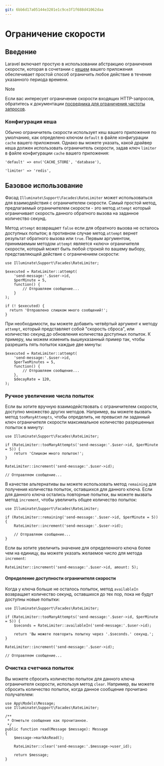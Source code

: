 ```yaml
---
git: 6bb6d17a05144e3201e1c9ce3f1f688d41062daa
---
```


# Ограничение скорости

<a name="introduction"></a>
## Введение

Laravel включает простую в использовании абстракцию ограничения скорости, которая в сочетании с [кешем](/docs/{{version}}/cache) вашего приложения обеспечивает простой способ ограничить любое действие в течение указанного периода времени.

> [!NOTE]
>  Если вас интересует ограничение скорости входящих HTTP-запросов, обратитесь к документации [посредника для ограничения частоты запросов](/docs/{{version}}/routing#rate-limiting).

<a name="cache-configuration"></a>
### Конфигурация кеша

Обычно ограничитель скорости использует кеш вашего приложения по умолчанию, как определено ключом `default` в файле конфигурации `cache` вашего приложения. Однако вы можете указать, какой драйвер кеша должен использовать ограничитель скорости, задав ключ `limiter` в файле конфигурации `cache` вашего приложения:

    'default' => env('CACHE_STORE', 'database'),

    'limiter' => 'redis',

<a name="basic-usage"></a>
## Базовое использование

Фасад `Illuminate\Support\Facades\RateLimiter` может использоваться для взаимодействия с ограничителем скорости. Самый простой метод, предлагаемый ограничителем скорости - это метод `attempt` который ограничивает скорость данного обратного вызова на заданное количество секунд.

Метод `attempt` возвращает `false` если для обратного вызова не осталось доступных попыток; в противном случае метод `attempt` вернет результат обратного вызова или `true`. Первым аргументом, принимаемым методом `attempt` является «ключ» ограничителя скорости, который может быть любой строкой по вашему выбору, представляющей действие с ограничением скорости:

    use Illuminate\Support\Facades\RateLimiter;

    $executed = RateLimiter::attempt(
        'send-message:'.$user->id,
        $perMinute = 5,
        function() {
            // Отправляем сообщение...
        }
    );

    if (! $executed) {
      return 'Отправлено слишком много сообщений!';
    }

При необходимости, вы можете добавить четвёртый аргумент к методу `attempt`, который представляет собой "скорость сброса", или количество секунд до обновления количества доступных попыток. К примеру, мы можем изменить вышеуказанный пример так, чтобы разрешить пять попыток каждые две минуты:

    $executed = RateLimiter::attempt(
        'send-message:'.$user->id,
        $perTwoMinutes = 5,
        function() {
            // Отправляем сообщение...
        },
        $decayRate = 120,
    );

<a name="manually-incrementing-attempts"></a>
### Ручное увеличение числа попыток

Если вы хотите вручную взаимодействовать с ограничителем скорости, доступно множество других методов. Например, вы можете вызвать метод `tooManyAttempts`, чтобы определить, не превысил ли заданный ключ ограничителя скорости максимальное количество разрешенных попыток в минуту:

    use Illuminate\Support\Facades\RateLimiter;

    if (RateLimiter::tooManyAttempts('send-message:'.$user->id, $perMinute = 5)) {
        return 'Слишком много попыток!';
    }

    RateLimiter::increment('send-message:'.$user->id);

    // Отправляем сообщение...

В качестве альтернативы вы можете использовать метод `remaining` для получения количества попыток, оставшихся для данного ключа. Если для данного ключа остались повторные попытки, вы можете вызвать метод `increment`, чтобы увеличить общее количество попыток:

    use Illuminate\Support\Facades\RateLimiter;

    if (RateLimiter::remaining('send-message:'.$user->id, $perMinute = 5)) {
        RateLimiter::increment('send-message:'.$user->id);

        // Отправляем сообщение...
    }

Если вы хотите увеличить значение для определенного ключа более чем на единицу, вы можете указать желаемое число для метода `increment`:

    RateLimiter::increment('send-message:'.$user->id, amount: 5);

<a name="determining-limiter-availability"></a>
#### Определение доступности ограничителя скорости

Когда у ключа больше не осталось попыток, метод `availableIn` возвращает количество секунд, оставшихся до тех пор, пока не будут доступны новые попытки:

    use Illuminate\Support\Facades\RateLimiter;

    if (RateLimiter::tooManyAttempts('send-message:'.$user->id, $perMinute = 5)) {
        $seconds = RateLimiter::availableIn('send-message:'.$user->id);

        return 'Вы можете повторить попытку через '.$seconds.' секунд.';
    }

    RateLimiter::increment('send-message:'.$user->id);

    // Отправляем сообщение...

<a name="clearing-attempts"></a>
### Очистка счетчика попыток

Вы можете сбросить количество попыток для данного ключа ограничителя скорости, используя метод `clear`. Например, вы можете сбросить количество попыток, когда данное сообщение прочитано получателем:

    use App\Models\Message;
    use Illuminate\Support\Facades\RateLimiter;

    /**
     * Отметьте сообщение как прочитанное.
     */
    public function read(Message $message): Message
    {
        $message->markAsRead();

        RateLimiter::clear('send-message:'.$message->user_id);

        return $message;
    }
